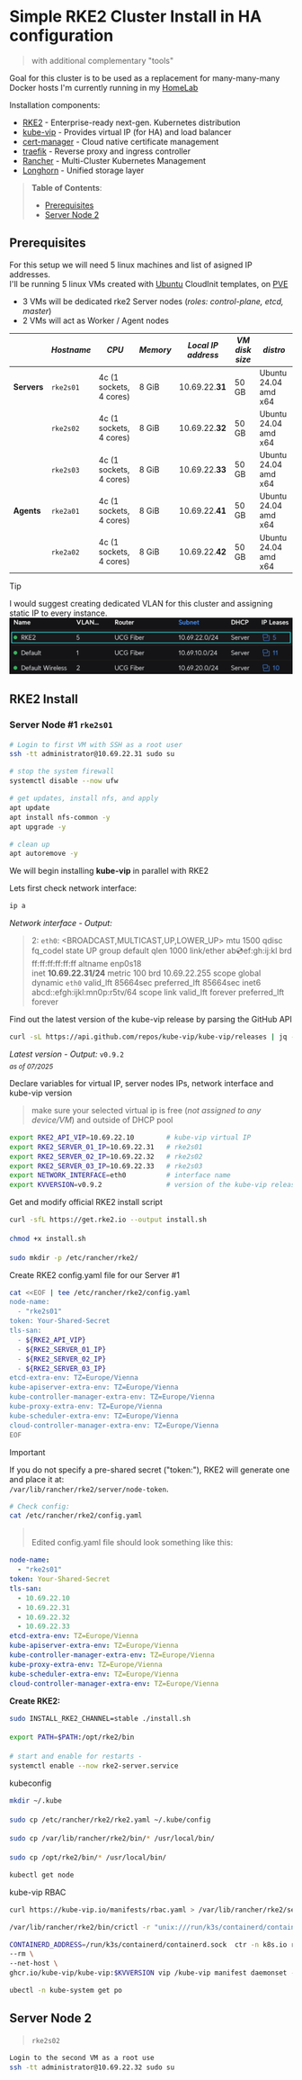 # Simple RKE2 Cluster Install in HA configuration
> with additional complementary "tools"<br/>

Goal for this cluster is to be used as a replacement for many-many-many Docker hosts I'm currently running in my [HomeLab](https://github.com/thecubbe/HomeLab)

Installation components:
- [RKE2](https://docs.rke2.io) - Enterprise-ready next-gen. Kubernetes distribution
- [kube-vip](https://kube-vip.io/) - Provides virtual IP (for HA) and load balancer
- [cert-manager](https://cert-manager.io) - Cloud native certificate management
- [traefik](https://traefik.io/traefik) - Reverse proxy and ingress controller 
- [Rancher](https://www.suse.com/products/suse-rancher/) - Multi-Cluster Kubernetes Management
- [Longhorn](https://longhorn.io) - Unified storage layer


> **Table of Contents**:
>
> * [Prerequisites](#prerequisites)
> * [Server Node 2](#server-node-2)

## Prerequisites
For this setup we will need 5 linux machines and list of asigned IP addresses.<br/>
I'll be running 5 linux VMs created with [Ubuntu](https://cloud-images.ubuntu.com/) CloudInit templates, on [PVE](https://pve.proxmox.com/)

- 3 VMs will be dedicated rke2 Server nodes (*roles: control-plane, etcd, master*)
- 2 VMs will act as Worker / Agent nodes

| | *Hostname* | *CPU* | *Memory* | *Local IP address* | *VM disk size* | *distro* |
|---| --- | --- | --- | --- | --- | --- |
| **Servers** |`rke2s01` | 4c (1 sockets, 4 cores) | 8 GiB | 10.69.22.**31** | 50 GB | Ubuntu 24.04 amd x64 |
|             |`rke2s02` | 4c (1 sockets, 4 cores) | 8 GiB | 10.69.22.**32** | 50 GB | Ubuntu 24.04 amd x64 |
|             |`rke2s03` | 4c (1 sockets, 4 cores) | 8 GiB | 10.69.22.**33** | 50 GB | Ubuntu 24.04 amd x64 |
| **Agents**  |`rke2a01` | 4c (1 sockets, 4 cores) | 8 GiB | 10.69.22.**41** | 50 GB | Ubuntu 24.04 amd x64 |
|             |`rke2a02` | 4c (1 sockets, 4 cores) | 8 GiB | 10.69.22.**42** | 50 GB | Ubuntu 24.04 amd x64 |

>[!TIP]
>I would suggest creating dedicated VLAN for this cluster and assigning static IP to every instance.<br/>
>![vlan_example](img/vlan_example.png)



## RKE2 Install
### Server Node #1 `rke2s01`

```bash
# Login to first VM with SSH as a root user
ssh -tt administrator@10.69.22.31 sudo su
```
```bash
# stop the system firewall
systemctl disable --now ufw
```
```bash
# get updates, install nfs, and apply
apt update
apt install nfs-common -y  
apt upgrade -y
```
```bash
# clean up
apt autoremove -y
```

We will begin installing **kube-vip** in parallel with RKE2

Lets first check network interface:
```bash
ip a
```
*Network interface - Output:* <br/>
>2: `eth0`: <BROADCAST,MULTICAST,UP,LOWER_UP> mtu 1500 qdisc fq_codel state UP group default qlen 1000
>    link/ether ab:cd:ef:gh:ij:kl brd ff:ff:ff:ff:ff:ff
>    altname enp0s18 <br/>
>    inet **10.69.22.31/24** metric 100 brd 10.69.22.255 scope global dynamic `eth0`
>       valid_lft 85664sec preferred_lft 85664sec
>    inet6 abcd::efgh:ijkl:mn0p:r5tv/64 scope link
>       valid_lft forever preferred_lft forever

Find out the latest version of the kube-vip release by parsing the GitHub API
```bash
curl -sL https://api.github.com/repos/kube-vip/kube-vip/releases | jq -r ".[0].name"
```
*Latest version - Output:* `v0.9.2` <br/>
<sub>*as of 07/2025*</sub>



Declare variables for virtual IP, server nodes IPs, network interface and kube-vip version
> make sure your selected virtual ip is free (*not assigned to any device/VM*) and outside of DHCP pool
```bash 
export RKE2_API_VIP=10.69.22.10        # kube-vip virtual IP 
export RKE2_SERVER_01_IP=10.69.22.31   # rke2s01
export RKE2_SERVER_02_IP=10.69.22.32   # rke2s02
export RKE2_SERVER_03_IP=10.69.22.33   # rke2s03
export NETWORK_INTERFACE=eth0          # interface name
export KVVERSION=v0.9.2                # version of the kube-vip release
```

Get and modify official RKE2 install script
```bash 
curl -sfL https://get.rke2.io --output install.sh

chmod +x install.sh

sudo mkdir -p /etc/rancher/rke2/
```


Create RKE2 config.yaml file for our Server #1 
```bash 
cat <<EOF | tee /etc/rancher/rke2/config.yaml
node-name:
  - "rke2s01"
token: Your-Shared-Secret 
tls-san:
  - ${RKE2_API_VIP}
  - ${RKE2_SERVER_01_IP}
  - ${RKE2_SERVER_02_IP}
  - ${RKE2_SERVER_03_IP}
etcd-extra-env: TZ=Europe/Vienna
kube-apiserver-extra-env: TZ=Europe/Vienna
kube-controller-manager-extra-env: TZ=Europe/Vienna
kube-proxy-extra-env: TZ=Europe/Vienna
kube-scheduler-extra-env: TZ=Europe/Vienna
cloud-controller-manager-extra-env: TZ=Europe/Vienna
EOF
```

> [!IMPORTANT]
>If you do not specify a pre-shared secret ("token:"), RKE2 will generate one and place it at:<br/>
>`/var/lib/rancher/rke2/server/node-token`.


```bash
# Check config:
cat /etc/rancher/rke2/config.yaml
```

> <br/>
>Edited config.yaml file should look something like this:

```yaml
node-name:
  - "rke2s01"
token: Your-Shared-Secret 
tls-san:
  - 10.69.22.10
  - 10.69.22.31
  - 10.69.22.32
  - 10.69.22.33
etcd-extra-env: TZ=Europe/Vienna
kube-apiserver-extra-env: TZ=Europe/Vienna
kube-controller-manager-extra-env: TZ=Europe/Vienna
kube-proxy-extra-env: TZ=Europe/Vienna
kube-scheduler-extra-env: TZ=Europe/Vienna
cloud-controller-manager-extra-env: TZ=Europe/Vienna
```
**Create RKE2:**
```bash
sudo INSTALL_RKE2_CHANNEL=stable ./install.sh

export PATH=$PATH:/opt/rke2/bin

# start and enable for restarts - 
systemctl enable --now rke2-server.service
```

kubeconfig
```bash
mkdir ~/.kube

sudo cp /etc/rancher/rke2/rke2.yaml ~/.kube/config

sudo cp /var/lib/rancher/rke2/bin/* /usr/local/bin/

sudo cp /opt/rke2/bin/* /usr/local/bin/
```

```bash 
kubectl get node
```

kube-vip RBAC
```bash
curl https://kube-vip.io/manifests/rbac.yaml > /var/lib/rancher/rke2/server/manifests/kube-vip-rbac.yaml
```

```bash 
/var/lib/rancher/rke2/bin/crictl -r "unix:///run/k3s/containerd/containerd.sock"  pull ghcr.io/kube-vip/kube-vip:$KUBE_VIP_VERSION
```
```bash 
CONTAINERD_ADDRESS=/run/k3s/containerd/containerd.sock  ctr -n k8s.io run \
--rm \
--net-host \
ghcr.io/kube-vip/kube-vip:$KVVERSION vip /kube-vip manifest daemonset --arp --interface $NETWORK_INTERFACE --address $RKE2_API_VIP --controlplane  --leaderElection --taint --services --inCluster | tee /var/lib/rancher/rke2/server/manifests/kube-vip.yaml
```

```bash 
ubectl -n kube-system get po
```


## Server Node 2
>`rke2s02`

```bash
Login to the second VM as a root use
ssh -tt administrator@10.69.22.32 sudo su
```
